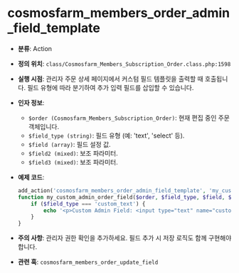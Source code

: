 # cosmosfarm_members_order_admin_field_template

- **분류**: Action
- **정의 위치**: `class/Cosmosfarm_Members_Subscription_Order.class.php:1598`
- **실행 시점**: 관리자 주문 상세 페이지에서 커스텀 필드 템플릿을 출력할 때 호출됩니다. 필드 유형에 따라 분기하여 추가 입력 필드를 삽입할 수 있습니다.
- **인자 정보**:
  - `$order (Cosmosfarm_Members_Subscription_Order)`: 현재 편집 중인 주문 객체입니다.
  - `$field_type (string)`: 필드 유형 (예: 'text', 'select' 등).
  - `$field (array)`: 필드 설정 값.
  - `$field2 (mixed)`: 보조 파라미터.
  - `$field3 (mixed)`: 보조 파라미터.
- **예제 코드**:

  ```php
  add_action('cosmosfarm_members_order_admin_field_template', 'my_custom_admin_order_field', 10, 5);
  function my_custom_admin_order_field($order, $field_type, $field, $field2, $field3) {
      if ($field_type === 'custom_text') {
          echo '<p>Custom Admin Field: <input type="text" name="custom_order_data" value="' . get_post_meta($order->ID(), 'custom_order_data', true) . '"></p>';
      }
  }
  ```

- **주의 사항**: 관리자 권한 확인을 추가하세요. 필드 추가 시 저장 로직도 함께 구현해야 합니다.
- **관련 훅**: `cosmosfarm_members_order_update_field`
